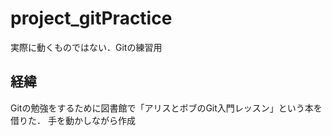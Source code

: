 # project_gitPractice
実際に動くものではない．Gitの練習用

## 経緯
Gitの勉強をするために図書館で「アリスとボブのGit入門レッスン」という本を借りた．
手を動かしながら作成
